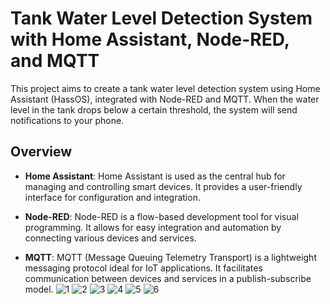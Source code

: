 # Tank Water Level Detection System with Home Assistant, Node-RED, and MQTT

This project aims to create a tank water level detection system using Home Assistant (HassOS), integrated with Node-RED and MQTT. When the water level in the tank drops below a certain threshold, the system will send notifications to your phone.

## Overview

-   **Home Assistant**: Home Assistant is used as the central hub for managing and controlling smart devices. It provides a user-friendly interface for configuration and integration.
    
-   **Node-RED**: Node-RED is a flow-based development tool for visual programming. It allows for easy integration and automation by connecting various devices and services.
    
-   **MQTT**: MQTT (Message Queuing Telemetry Transport) is a lightweight messaging protocol ideal for IoT applications. It facilitates communication between devices and services in a publish-subscribe model.
![1](https://github.com/MingBRN/Project/assets/165459142/59af5e10-4606-49de-88ac-d6ca51eda7e2)
![2](https://github.com/MingBRN/Project/assets/165459142/add32158-938c-44f7-a7ab-1370a272c415)
![3](https://github.com/MingBRN/Project/assets/165459142/25fc993e-2b2e-45d6-8ab9-38d5c7f04034)
![4](https://github.com/MingBRN/Project/assets/165459142/9c7328ae-0ab7-4f94-8d1c-d901c77b99e9)
![5](https://github.com/MingBRN/Project/assets/165459142/9f78a6ba-1323-4b0f-8a46-2ff891658d7a)
![6](https://github.com/MingBRN/Project/assets/165459142/916390cd-ccbf-419e-8064-4d2555e538e1)
